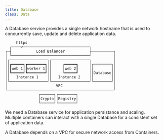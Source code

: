 ```yaml
---
title: Database
class: Data
---
```


A Database service provides a single network hostname that is used to concurrently save, update and delete application data.

```ascii
     https                                        
  ┌────▽──────────────────────────────┐           
┌─┤           Load Balancer           ├──────────┐
│ └───────────────────────────────────┘          │
│┌─────────────────┐┌─────────────────┐          │
││┏━━━━━┓┏━━━━━━━━┓││     ┏━━━━━┓     │┌────────┐│
││┃web 1┃┃worker 1┃││     ┃web 2┃     ││        ││
││┗━━━━━┛┗━━━━━━━━┛││     ┗━━━━━┛     ││Database││
││   Instance 1    ││   Instance 2    ││        ││
│└─────────────────┘└─────────────────┘└────────┘│
│                      VPC                       │
└────────────────────────────────────────────────┘
               ┌──────┐┌────────┐                 
               │Crypto││Registry│                 
               └──────┘└────────┘                 
```

We need a Database service for application persistance and scaling. Multiple containers can interact with a single Database for a consistent set of application data.

A Database depends on a VPC for secure network access from Containers.
